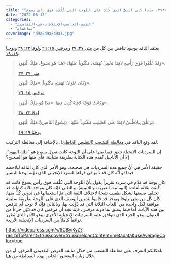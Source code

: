 ```yaml
---
title: "الإعتراض #٢٧٣، ماذا كان النصُّ الذي كُتِبَ على اللوحة التي عُلِّقت فوق رأس يسوع؟"
date: "2022-06-13"
categories: 
  - "القسم-الخامس-الإختلافات-في-التفاصيل"
  - "تناقضات"
coverImage: "d9a2d9a7d9a3.jpg"
---
```


يعتقد الناقد بوجود تناقض بين كل من [متى ٢٧: ٣٧](https://my.bible.com/bible/101/MAT.27.37) و[مرقس ١٥: ٢٦](https://my.bible.com/bible/101/MRK.15.26) و[لوقا ٢٣: ٣٨](https://my.bible.com/bible/101/LUK.23.38) و[يوحنا ١٩: ١٩](https://my.bible.com/bible/101/JHN.19.19).

> وَقَدْ عَلَّقُوا فَوْقَ رَأْسِهِ لافِتَةً تَحْمِلُ تُهْمَتَهُ، مَكْتُوباً عَلَيْهَا: «هَذَا هُوَ يَسُوعُ، مَلِكُ الْيَهُودِ».
> 
> [متى ٢٧: ٣٧](https://my.bible.com/bible/101/MAT.27.37)

> وَكَانَ عُنْوَانُ تُهْمَتِهِ مَكْتُوباً: «مَلِكُ الْيَهُودِ».
> 
> [مرقس ١٥: ٢٦](https://my.bible.com/bible/101/MRK.15.26)

> وَكَانَتْ فَوْقَهُ لافِتَةٌ كُتِبَ فِيهَا: «هَذَا هُوَ مَلِكُ الْيَهُودِ».
> 
> [لوقا ٢٣: ٣٨](https://my.bible.com/bible/101/LUK.23.38)

> وَعَلَّقَ بِيلاطُسُ لافِتَةً عَلَى الصَّلِيبِ مَكْتُوباً عَلَيْهَا: «يَسُوعُ النَّاصِرِيُّ مَلِكُ الْيَهُودِ».
> 
> [يوحنا ١٩: ١٩](https://my.bible.com/bible/101/JHN.19.19)

لقد وقع الناقد في [مغالطة التشعب (التقليص الخاطئ)](https://reasonofhope.com/2019/07/25/bifurcation/)، بالإضافة إلى مغالطة التركيب.

إن السرديات الإنجيلة تتفق فيما بينها على أن اللوحة كانت تقول يسوع هو ”ملك اليهود“. إلا أن الأناجيل تُقدم هذه الكتابة بطريقة متباينة، فأي منها هو الصحيح؟

حقيقة الأمر هي أنَّ جميع هذه السرديات هي صحيحة. وهو الأمر الذي كان الناقد ليلاحظه فيما لو أنَّه كان قد تابع في قراءة السرد الإنجيلي الذي دوَّنه يوحنا البشير.

كان يوحنا قد قدَّم في سرده تقريراً يقول بأنَّ اللوحة التي عُلِّقَت فوق رأس يسوع كانت قد كُتِبَت بثلاثة لُغات: (اليونانية، العبرية، واللاتينية). وبالتالي فإنّه كان يتواجد ثلاثة كتابات قد تختلف صيغتها بشكل طفيف نتيجةً لاختلاف اللغة التي تمَّ استعمالها في تدوين كُلٍّ منها. كان كُل من متى ولوقا ويوحنا قد قاموا بتدوين الوصف الذي على اللوحة بطريقة سليمة موافقة لكل واحدة من اللغات الثلاثة التي قد دُوِّنَت بها، وبالتالي فإنَّه لا يوجد أي تناقض بين هذه الآيات. أما فيما يتعلق بما دونه مرقس، فإننا نجد أن مرقس كان قد دَوَّن جزءاً من العنوان، وهو الجزء الذي تتوافق عليه السرديات الإنجيلية الأُخرى، وهو الأمر الذي يُظهر توافقاً كاملاً بين السرديات الإنجيلية الأربعة.

https://videopress.com/v/8C8yiKvZ?resizeToParent=true&cover=true&preloadContent=metadata&useAverageColor=true

بامكانكم التعرف على مغالطة التشعب من خلال متابعة العرض التقديمي المرفق، أو من خلال زيارة المنشور الخاص بهذه المغالطة من [هنا](https://reasonofhope.com/2019/07/25/bifurcation/).
